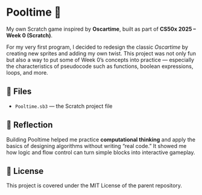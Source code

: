 # Pooltime 🎱  

My own Scratch game inspired by **Oscartime**, built as part of **CS50x 2025 – Week 0 (Scratch)**.  

For my very first program, I decided to redesign the classic *Oscartime* by creating new sprites and adding my own twist. This project was not only fun but also a way to put some of Week 0’s concepts into practice — especially the characteristics of pseudocode such as functions, boolean expressions, loops, and more.  

## 📂 Files
- `Pooltime.sb3` — the Scratch project file  

## 🚀 Reflection
Building Pooltime helped me practice **computational thinking** and apply the basics of designing algorithms without writing “real code.” It showed me how logic and flow control can turn simple blocks into interactive gameplay.  

## 📜 License
This project is covered under the MIT License of the parent repository.
